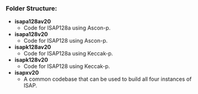 ### Folder Structure:

* **isapa128av20**
  * Code for ISAP128a using Ascon-p.
* **isapa128v20**
  * Code for ISAP128 using Ascon-p.
* **isapk128av20**
  * Code for ISAP128a using Keccak-p.
* **isapk128v20**
  * Code for ISAP128 using Keccak-p.
* **isapxv20**
  * A common codebase that can be used to build all four instances of ISAP.

